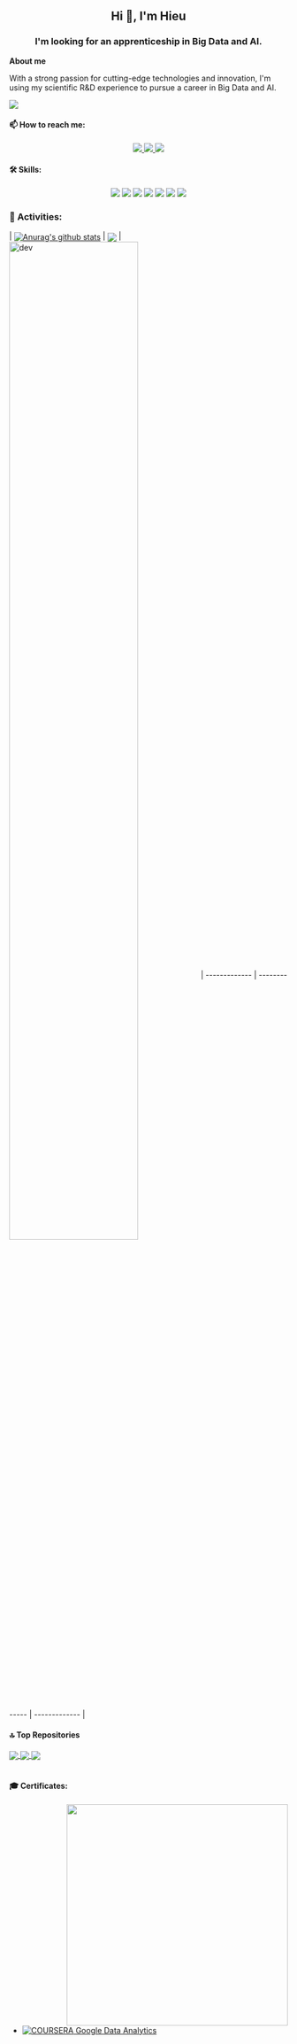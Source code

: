 <h2 align="center">Hi 👋, I'm Hieu</h2>

<h3 align="center"><b>I'm looking for an apprenticeship in Big Data and AI.</b></h3>

**About me**

With a strong passion for cutting-edge technologies and innovation, I'm using my scientific R&D experience to pursue a career in Big Data and AI.

![](https://komarev.com/ghpvc/?username=aiglivora&style=flat-square)

#### 📫 How to reach me:

<p align="center">
  <a href="https://linkedin.com/in/XXX" target="_blank">
    <img src="https://img.icons8.com/fluent/48/000000/linkedin.png"/>
  </a>
  <a href="https://github.com/aiglivora" target="_blank" alt="Github">
    <img src="https://img.icons8.com/fluent/48/000000/github.png"/>
  </a> 
  <a href="mailto:trung-hieu.nguyen@outlook.com" alt="Email">
    <img src="https://img.icons8.com/fluent/48/000000/mailing.png"/>
  </a>
</p>

#### 🛠 Skills:
<p align="center">
  <img src="https://img.icons8.com/?size=48&id=13441&format=png&color=000000"/>
  <img src="https://img.icons8.com/?size=48&id=J6KcaRLsTgpZ&format=png&color=000000"/> 
  <img src="https://img.icons8.com/?size=48&id=CLvQeiwFpit4&format=png&color=000000"/>
  <img src="https://img.icons8.com/color/48/000000/git.png"/>
  <img src="https://img.icons8.com/fluent/48/000000/github.png"/>
  <img src="https://img.icons8.com/?size=48&id=F4uMFPZgS0gt&format=png&color=000000"/>
  <img src="https://img.icons8.com/fluent/48/000000/spyder-ide.png"/>
</p>

### 🚀 Activities:
| <a href="https://github.com/aiglivora/github-readme-stats"><img align="center" src="https://github-readme-stats.vercel.app/api?username=aiglivora&show_icons=true&include_all_commits=true&theme=shadow_green&hide_border=true" alt="Anurag's github stats" /></a> | <a href="https://github.com/aiglivora/github-readme-stats"><img align="center" src="https://github-readme-stats.vercel.app/api/top-langs/?username=aiglivora&layout=compact&theme=shadow_green&hide_border=true" /></a> | <img align="center" src="https://cdn.dribbble.com/users/1059583/screenshots/4171367/coding-freak.gif" alt="dev" width="68%"/>
| ------------- | ------------- | 
      ------------- |

#### 🔝 Top Repositories
<a href="https://github.com/aiglivora/github-readme-stats">
  <img align="center" src="https://github-readme-stats.vercel.app/api/pin/?username=aiglivora&repo=French-Cities-Visualization&theme=shadow_green" />
</a>

<a href="https://github.com/aiglivora/github-readme-stats">
  <img align="center" src="https://github-readme-stats.vercel.app/api/pin/?username=aiglivora&repo=Kids_reminder_timer_program&theme=shadow_green" />
</a>

<a href="https://github.com/aiglivora/github-readme-stats">
  <img align="center" src="https://github-readme-stats.vercel.app/api/pin/?username=aiglivora&repo=Case-Study-Bellabeat&theme=shadow_green" />
</a>

<br />
<br />

#### 🎓 Certificates:

<img align="right" width="400" src="https://github.githubassets.com/images/modules/profile/profile-joined-github.svg">

- [![COURSERA](https://img.shields.io/badge/-COURSERA-green) Google Data Analytics](https://www.coursera.org/account/accomplishments/specialization/certificate/X3TSHAVIEZQW)
